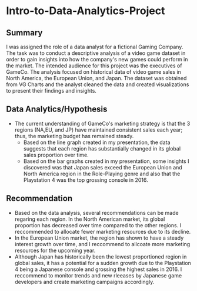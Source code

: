 # Intro-to-Data-Analytics-Project
## Summary
I was assigned the role of a data analyst for a fictional Gaming Company. The task was to conduct a descriptive analysis of a video game dataset in order to gain insights into how the company's new games could perform in the market. The intended audience for this project was the executives of GameCo. The analysis focused on historical data of video game sales in North America, the European Union, and Japan. The dataset was obtained from VG Charts and the analyst cleaned the data and created visualizations to present their findings and insights.
## Data Analytics/Hypothesis
* The current understanding of GameCo's marketing strategy is that the 3 regions (NA,EU, and JP) have maintained consistent sales each year; thus, the marketing budget has remained steady.
  * Based on the line graph created in my presentation, the data suggests that each region has substantially changed in its global sales proportion over time.
  * Based on the bar graphs created in my presentation, some insights I discovered was that Japan sales exceed the European Union and North America region in the Role-Playing genre and also that the Playstation 4 was the top grossing console in 2016.
## Recommendation
* Based on the data analysis, several recommendations can be made regaring each region. In the North American market, its global proportion has decreased over time compared to the other regions. I reccommended to allocate fewer marketing resources due to its decline.
* In the European Union market, the region has shown to have a steady interest growth over time, and I reccommend to allcoate more marketing resources for the upcoming year. 
* Although Japan has historically been the lowest proportioned region in global sales, it has a potential for a sudden growth due to the Playstation 4 being a Japanese console and grossing the highest sales in 2016. I reccommend to monitor trends and new rleeases by Japanese game developers and create marketing campaigns accordingly.
